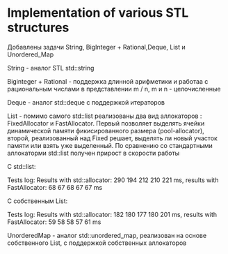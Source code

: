 # Implementation of various STL structures

Добавлены задачи String, BigInteger + Rational,Deque, List и Unordered_Map

String - аналог STL std::string

Biginteger + Rational - поддержка длинной арифметики и работаа с рациональным числами в представлении m / n, m и n - целочисленные

Deque - аналог std::deque с поддержкой итераторов

List - помимо самого std::list реализованы два вид аллокаторов : FixedAllocator и FastAllocator. Первый позволяет выделять ячейки динамической памяти 
фикисированного размера (pool-allocator), второй, реализованный над Fixed решает, выделять ли новый участок памяти или взять уже выделенный. По сравнению со стандартными аллокаторми std::list получен прирост в скорости работы 


C std::list:


Tests log: Results with std::allocator: 290 194 212 210 221  ms, results with FastAllocator: 68 67 68 67 67  ms


С собственным List:


Tests log: Results with std::allocator: 182 180 177 180 201  ms, results with FastAllocator: 59 58 58 57 61  ms 

UnorderedMap - аналог std::unordered_map, реализован на основе собственного List, с поддержкой собственных аллокаторов
